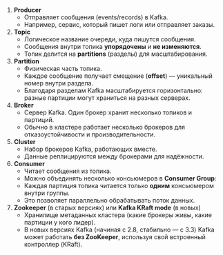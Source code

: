 1. **Producer**
    - Отправляет сообщения (events/records) в Kafka.
    - Например, сервис, который пишет логи или отправляет заказы.
2. **Topic**
    - Логическое название очереди, куда пишутся сообщения.
    - Сообщения внутри топика **упорядочены** и **не изменяются**.
    - Топик делится на **partitions** (разделы) для масштабирования.
3. **Partition**
    - Физическая часть топика.
    - Каждое сообщение получает смещение (**offset**) — уникальный номер внутри раздела.
    - Благодаря разделам Kafka масштабируется горизонтально: разные партиции могут храниться на разных серверах.
4. **Broker**
    - Сервер Kafka. Один брокер хранит несколько топиков и партиций.
    - Обычно в кластере работает несколько брокеров для отказоустойчивости и производительности.
5. **Cluster**
    - Набор брокеров Kafka, работающих вместе.
    - Данные реплицируются между брокерами для надёжности.
6. **Consumer**
    - Читает сообщения из топика.
    - Можно объединять несколько консьюмеров в **Consumer Group**:
    - Каждая партиция топика читается только **одним** консьюмером внутри группы.
    - Это позволяет параллельно обрабатывать поток данных.
7. **Zookeeper** (в старых версиях) или **Kafka KRaft mode** (в новых)
    - Хранилище метаданных кластера (какие брокеры живы, какие партиции у кого лидер).
    - В новых версиях Kafka (начиная с 2.8, стабильно — с 3.3) Kafka может работать **без ZooKeeper**, используя свой встроенный контроллер (KRaft).